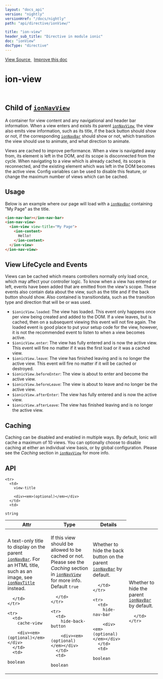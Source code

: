 ```yaml
---
layout: "docs_api"
version: "nightly"
versionHref: "/docs/nightly"
path: "api/directive/ionView/"

title: "ion-view"
header_sub_title: "Directive in module ionic"
doc: "ionView"
docType: "directive"
---
```


<div class="improve-docs">
  <a href='http://github.com/driftyco/ionic/tree/master/js/angular/directive/view.js#L1'>
    View Source
  </a>
  &nbsp;
  <a href='http://github.com/driftyco/ionic/edit/master/js/angular/directive/view.js#L1'>
    Improve this doc
  </a>
</div>




<h1 class="api-title">

  ion-view


<br />
<small>
  Child of <a href="/docs/nightly/api/directive/ionNavView/"><code>ionNavView</code></a>
</small>


</h1>





A container for view content and any navigational and header bar information.
When a view enters and exists its parent <a href="/docs/nightly/api/directive/ionNavView/"><code>ionNavView</code></a>, the view
also emits view information, such as its title, if the back button should show or not, if
the corresponding <a href="/docs/nightly/api/directive/ionNavBar/"><code>ionNavBar</code></a> should show or not, which transition the view
should use to animate, and what direction to animate.

Views are cached to improve performance. When a view is navigated away from, its
element is left in the DOM, and its scope is disconnected from the cycle. When navigating
to a view which is already cached, its scope is reconnected, and the existing element which
was left in the DOM becomes the active view. Config variables can be used to disable this
feature, or change the maximum number of views which can be cached.








  
<h2 id="usage">Usage</h2>
  
Below is an example where our page will load with a <a href="/docs/nightly/api/directive/ionNavBar/"><code>ionNavBar</code></a> containing
"My Page" as the title.

```html
<ion-nav-bar></ion-nav-bar>
<ion-nav-view>
  <ion-view view-title="My Page">
    <ion-content>
      Hello!
    </ion-content>
  </ion-view>
</ion-nav-view>
```

## View LifeCycle and Events

Views can be cached which means controllers normally only load once, which may
affect your controller logic. To know when a view has entered or left, events
have been added that are emitted from the view's scope. These events also
contain data about the view, such as the title and if the back button should
show. Also contained is transitiondata, such as the transition type and
direction that will be or was used.

* `$ionicView.loaded`: The view has loaded. This event only happens once per
view being created and added to the DOM. If a view leaves, but is cached,
then on a subsequent viewing this event will not fire again. The loaded event
is good place to put your setup code for the view, however, it is not the
recommended event to listen to when a view becomes active.
* `$ionicView.enter`: The view has fully entered and is now the active view.
This event will fire no matter if it was the first load or it was a cached view.
* `$ionicView.leave`: The view has finished leaving and is no longer the
active view. This event will fire no matter if it will be cached or destroyed.
* `$ionicView.beforeEnter`: The view is about to enter and become the active view.
* `$ionicView.beforeLeave`: The view is about to leave and no longer be the active view.
* `$ionicView.afterEnter`: The view has fully entered and is now the active view.
* `$ionicView.afterLeave`: The view has finished leaving and is no longer the active view.

## Caching

Caching can be disabled and enabled in multiple ways. By default, Ionic will
cache a maximum of 10 views. You can optionally choose to disable caching at
either an individual view basis, or by global configuration. Please see the
_Caching_ section in <a href="/docs/nightly/api/directive/ionNavView/"><code>ionNavView</code></a> for more info.
  
  
<h2 id="api" style="clear:both;">API</h2>

<table class="table" style="margin:0;">
  <thead>
    <tr>
      <th>Attr</th>
      <th>Type</th>
      <th>Details</th>
    </tr>
  </thead>
  <tbody>
    
    <tr>
      <td>
        view-title
        
        <div><em>(optional)</em></div>
      </td>
      <td>
        
  <code>string</code>
      </td>
      <td>
        <p>A text-only title to display on the parent <a href="/docs/nightly/api/directive/ionNavBar/"><code>ionNavBar</code></a>.
For an HTML title, such as an image, see <a href="/docs/nightly/api/directive/ionNavTitle/"><code>ionNavTitle</code></a> instead.</p>

        
      </td>
    </tr>
    
    <tr>
      <td>
        cache-view
        
        <div><em>(optional)</em></div>
      </td>
      <td>
        
  <code>boolean</code>
      </td>
      <td>
        <p>If this view should be allowed to be cached or not.
Please see the <em>Caching</em> section in <a href="/docs/nightly/api/directive/ionNavView/"><code>ionNavView</code></a> for
more info. Default <code>true</code></p>

        
      </td>
    </tr>
    
    <tr>
      <td>
        hide-back-button
        
        <div><em>(optional)</em></div>
      </td>
      <td>
        
  <code>boolean</code>
      </td>
      <td>
        <p>Whether to hide the back button on the parent
<a href="/docs/nightly/api/directive/ionNavBar/"><code>ionNavBar</code></a> by default.</p>

        
      </td>
    </tr>
    
    <tr>
      <td>
        hide-nav-bar
        
        <div><em>(optional)</em></div>
      </td>
      <td>
        
  <code>boolean</code>
      </td>
      <td>
        <p>Whether to hide the parent
<a href="/docs/nightly/api/directive/ionNavBar/"><code>ionNavBar</code></a> by default.</p>

        
      </td>
    </tr>
    
  </tbody>
</table>

  

  





